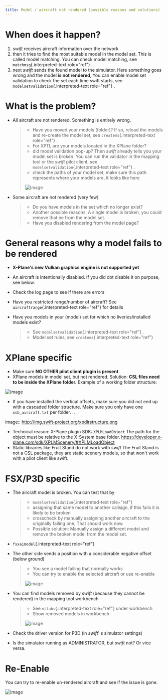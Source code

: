 ```yaml
---
title: Model / aircraft not rendered (possible reasons and solutions)
---
```


When does it happen?
====================

1.  *swift* receives aircraft information over the network
2.  then it tries to find the most suitable model in the model set. This
    is called model matching. You can check model matching, see
    `matchmsg`{.interpreted-text role="ref"} .
3.  next *swift* sends the found model to the simulator. Here something
    goes wrong and the model **is not rendered**, You can enable model
    set validation to check the set each time swift starts, see
    `modelsetvalidation`{.interpreted-text role="ref"} .

What is the problem?
====================

-   All aircraft are not rendered. Something is entirely wrong.

    > -   Have you moved your models (folder)? If so, reload the models
    >     and re-create the model set, see `createms`{.interpreted-text
    >     role="ref"} .
    > -   For XP11, are your models located in the XPlane folder?
    > -   did model validation pop-up? Then *swift* already tells you
    >     your model set is broken. You can run the validator in the
    >     mapping tool or the *swift* pilot client, see
    >     `modelsetvalidation`{.interpreted-text role="ref"} .
    > -   check the paths of your model set, make sure this path
    >     represents where your models are, it looks like here
    >
    > ![image](http://img.swift-project.org/mm3.png)

-   Some aircraft are not rendered (very few)

    > -   Do you have models in the set which no longer exist?
    > -   Another possible reasons: A single model is broken, you could
    >     remove that ne from the model set.
    > -   Have you disabled rendering from the model page?

General reasons why a model fails to be rendered
================================================

-   **X-Plane\'s new Vulkan graphics engine is not supported yet**

-   An aircraft is intentionally disabled. If you did dot disable it on
    purpose, see below.

-   Check the log page to see if there are errors

-   Have you restricted range/number of aircraft? See
    `aircraftrange`{.interpreted-text role="ref"} for details

-   Have you models in your (model) set for which no liveries/installed
    models exist?

    > -   See `modelsetvalidation`{.interpreted-text role="ref"} .
    > -   Model set rules, see `createms`{.interpreted-text role="ref"}

XPlane specific
===============

-   Make sure **NO OTHER pilot client plugin is present**
-   XPlane models in model set, but not rendered. Solution: **CSL files
    need to be inside the XPlane folder.** Example of a working folder
    structure:

![image](http://img.swift-project.org/cslfiles.png)

-   If you have installed the vertical offsets, make sure you did not
    end up with a cascaded folder structure. Make sure you only have one
    `xsb_aircraft.txt` per folder. ..

image:: <http://img.swift-project.org/xpdirstructure.png>

-   Technical reason: X-Plane plugin SDK: `XPLMLoadObject` The path for
    the object must be relative to the X-System base folder.
    <https://developer.x-plane.com/sdk/XPLMScenery/#XPLMLoadObject>
-   Static libraries like Fruit Stand do not work with *swift* The Fruit
    Stand is not a CSL package, they are static scenery models, so that
    won\'t work with a pilot client like swift.

FSX/P3D specific
================

-   The aircraft model is broken. You can test that by

    > -   `modelsetvalidation`{.interpreted-text role="ref"}
    > -   assigning that same model to another callsign, if this fails
    >     it is likely to be broken
    > -   crosscheck by manually assigning another aircraft to the
    >     originally failing one, That should work now.
    > -   Possible solution: Manually assign a different model and
    >     remove the broken model from the model set.

-   `fsxaimodel`{.interpreted-text role="ref"}

-   The other side sends a position with a considerable negative offset
    (below ground)

    > -   You see a model failing that normally works
    > -   You can try to enable the selected aircraft or use re-enable
    >
    > ![image](http://img.swift-project.org/Re-Enable_unrendered.png)

-   You can find models removed by *swift* (because they cannot be
    rendered) in the mapping tool workbench

    > -   See `mttabs`{.interpreted-text role="ref"} under workbench
    > -   Show removed models in workbench
    >
    > ![image](http://img.swift-project.org/Removed_models.png)

-   Check the driver version for P3D (in *swift*\' s simulator settings)

-   Is the simulator running as ADMINISTRATOR, but *swift* not? Or vice
    versa.

Re-Enable
=========

You can try to re-enable un-rendered aircraft and see if the issue is
gone.

![image](http://img.swift-project.org/Re-Enable_unrendered.png)
